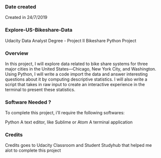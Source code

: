 ### Date created
Created in 24/7/2019

### Explore-US-Bikeshare-Data
Udacity Data Analyst Degree - Project II
 Bikeshare Python Project

### Overview
In this project, I will explore data related to bike share systems for three major cities in the United States—Chicago, New York City, and Washington. Using Python, I will write a code import the data and answer interesting questions about it by computing descriptive statistics. I will also write a script that takes in raw input to create an interactive experience in the terminal to present these statistics.
### Software Needed ?
To complete this project, i'll require the following softwares:

Python
A text editor, like Sublime or Atom
A terminal application

### Credits
Credits goes to Udacity Classroom and Student Studyhub that helped me alot to complete this project
